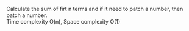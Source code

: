 Calculate the sum of firt n terms and if it need to patch a number, then patch a number.  
Time complexity O(n), Space complexity O(1)